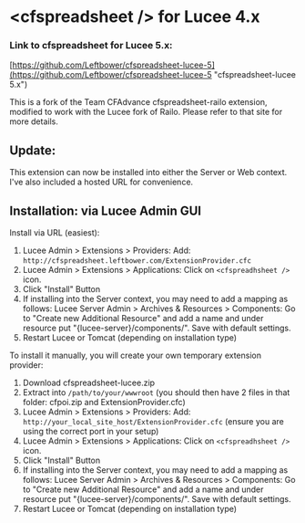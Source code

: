 # \<cfspreadsheet /> for Lucee 4.x

### Link to cfspreadsheet for Lucee 5.x:
[https://github.com/Leftbower/cfspreadsheet-lucee-5](https://github.com/Leftbower/cfspreadsheet-lucee-5 "cfspreadsheet-lucee 5.x")

This is a fork of the Team CFAdvance cfspreadsheet-railo extension, modified to work with the Lucee fork of Railo. Please refer to that site for more details.

## Update:
This extension can now be installed into either the Server or Web context.
I've also included a hosted URL for convenience.

## Installation: via Lucee Admin GUI

Install via URL (easiest):

1. Lucee Admin > Extensions > Providers: Add:  `http://cfspreadsheet.leftbower.com/ExtensionProvider.cfc`
1. Lucee Admin > Extensions > Applications:  Click on `<cfspreadhsheet />` icon.
1. Click "Install" Button
1. If installing into the Server context, you may need to add a mapping as follows: Lucee Server Admin > Archives & Resources > Components: Go to "Create new Additional Resource" and add a name and under resource put "{lucee-server}/components/". Save with default settings.
1. Restart Lucee or Tomcat (depending on installation type)

To install it manually, you will create your own temporary extension provider:

1. Download cfspreadsheet-lucee.zip
1. Extract into `/path/to/your/wwwroot` (you should then have 2 files in that folder: cfpoi.zip and ExtensionProvider.cfc)
1. Lucee Admin > Extensions > Providers: Add:  `http://your_local_site_host/ExtensionProvider.cfc` (ensure you are using the correct port in your setup)
1. Lucee Admin > Extensions > Applications:  Click on `<cfspreadhsheet />` icon.
1. Click "Install" Button
1. If installing into the Server context, you may need to add a mapping as follows: Lucee Server Admin > Archives & Resources > Components: Go to "Create new Additional Resource" and add a name and under resource put "{lucee-server}/components/". Save with default settings.
1. Restart Lucee or Tomcat (depending on installation type)

